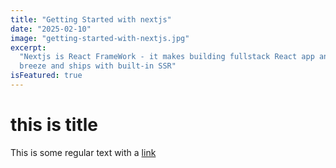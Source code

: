 ```yaml
---
title: "Getting Started with nextjs"
date: "2025-02-10"
image: "getting-started-with-nextjs.jpg"
excerpt:
  "Nextjs is React FrameWork - it makes building fullstack React app and sites a
  breeze and ships with built-in SSR"
isFeatured: true
---
```


# this is title

This is some regular text with a [link](https://google.com)
